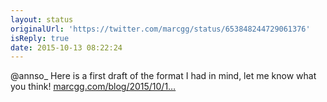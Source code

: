 ```yaml
---
layout: status
originalUrl: 'https://twitter.com/marcgg/status/653848244729061376'
isReply: true
date: 2015-10-13 08:22:24
---
```


@annso_ Here is a first draft of the format I had in mind, let me know what you think! [marcgg.com/blog/2015/10/1…](http://marcgg.com/blog/2015/10/13/book-review-work-rules/)
